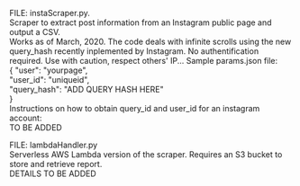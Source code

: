 FILE: instaScraper.py.  
Scraper to extract post information from an Instagram public page and output a CSV.  
Works as of March, 2020. The code deals with infinite scrolls using the new query_hash recently inplemented by Instagram. 
No authentification required. Use with caution, respect others' IP...
Sample params.json file:  
{
    "user": "yourpage",  
    "user_id": "uniqueid",  
    "query_hash": "ADD QUERY HASH HERE"  
}  
Instructions on how to obtain query_id and user_id for an instagram account:  
TO BE ADDED


FILE: lambdaHandler.py  
Serverless AWS Lambda version of the scraper. Requires an S3 bucket to store and retrieve report.  
DETAILS TO BE ADDED  

